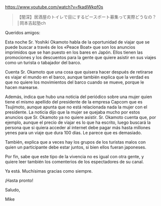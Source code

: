 https://www.youtube.com/watch?v=fkadlWkpf0s

> 【闇深】居酒屋のトイレで目にするピースボート募集って実際どうなの？│岡本吉起塾ch

Queridos amigos:

Esta noche Sr. Yoshiki Okamoto habla de la oportunidad de viajar que se puede buscar a través de los «Peace Boat» que son los anuncios imprimidos que se han puesto en los bares en Japón. Ellos tienen las promociones y los descuentos para la gente que quiere asistir en sus viajes como un turista o tabajador del barco.

Cuenta Sr. Okamoto que una cosa que quisera hacer después de retirarse es viajar el mundo en el barco, aunque también explica que la verdad es que no quiere los movimientos del barco cuando se mueve, porque le hacen marearse. 

Además, indica que hubo una noticia del periódico sobre una mujer quien tiene el mismo apellido del presidente de la empresa Capcom que es Tsujimoto, aunque apunta que no está relacionada nada la mujer con el presidente. La noticia dijo que la mujer se quejaba mucho por estos anuncios que Sr. Okamoto ya no quiere asistir. Sr. Okamoto cuenta que, por ejemplo, aunque el precio de viajar es lo que ha escrito, luego buscará la persona que si quiera acceder al internet debe pagar más hasta millones yenes para un viaje que dura 100 días. Le parece que es demasiado.

También, explica que a veces hay los grupos de los turistas malos con quien un participante debe estar juntos, si bien ellos fueran japoneses.

Por fin, sabe que este tipo de la vivencia no es igual con otra gente, y quiere leer también los comenterios de los espectadores de su canal.

Ya está. Muchísimas gracias como siempre.

¡Hasta pronto!

Saludo,

Mike
